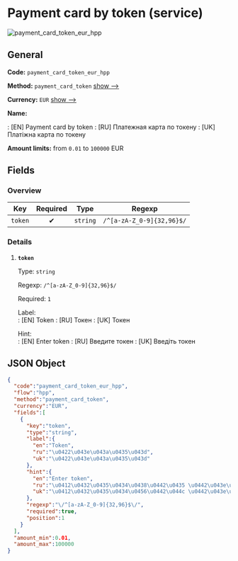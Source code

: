 
# Payment card by token (service) 
![payment_card_token_eur_hpp](https://static.openfintech.io/payment_methods/payment_card_token_eur_hpp/logo.svg?w=400&c=v0.59.26#w200)  

## General 
 
**Code:** `payment_card_token_eur_hpp` 
 
**Method:** `payment_card_token` 
 [show -->](/payment-methods/payment_card_token/) 
 
**Currency:** `EUR` [show -->](/currencies/EUR/) 
 
**Name:** 
 
:	[EN] Payment card by token 
:	[RU] Платежная карта по токену 
:	[UK] Платіжна карта по токену 
 
**Amount limits:** from `0.01` to `100000` EUR 

## Fields 

### Overview 

|Key|Required|Type|Regexp| 
|:---:|:---:|:---:|:---:| 
|`token`|✔|`string`|`/^[a-zA-Z_0-9]{32,96}$/`| 
 

### Details 
 
1. **`token`** 
 
	Type: `string` 
 
	Regexp: `/^[a-zA-Z_0-9]{32,96}$/` 
 
	Required: `1` 
 
	Label:  
	: [EN] Token 
	: [RU] Токен 
	: [UK] Токен 
 
	Hint:  
	: [EN] Enter token 
	: [RU] Введите токен 
	: [UK] Введіть токен 
 

## JSON Object 

```json
{
  "code":"payment_card_token_eur_hpp",
  "flow":"hpp",
  "method":"payment_card_token",
  "currency":"EUR",
  "fields":[
    {
      "key":"token",
      "type":"string",
      "label":{
        "en":"Token",
        "ru":"\u0422\u043e\u043a\u0435\u043d",
        "uk":"\u0422\u043e\u043a\u0435\u043d"
      },
      "hint":{
        "en":"Enter token",
        "ru":"\u0412\u0432\u0435\u0434\u0438\u0442\u0435 \u0442\u043e\u043a\u0435\u043d",
        "uk":"\u0412\u0432\u0435\u0434\u0456\u0442\u044c \u0442\u043e\u043a\u0435\u043d"
      },
      "regexp":"\/^[a-zA-Z_0-9]{32,96}$\/",
      "required":true,
      "position":1
    }
  ],
  "amount_min":0.01,
  "amount_max":100000
}
```  
